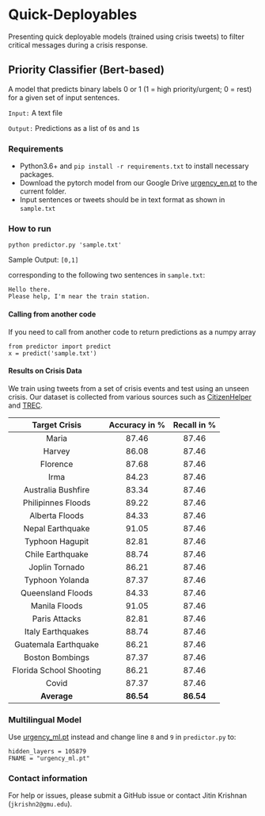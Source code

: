 # Quick-Deployables
Presenting quick deployable models (trained using crisis tweets) to filter critical messages during a crisis response.

## Priority Classifier (Bert-based)
A model that predicts binary labels 0 or 1 (1 = high priority/urgent; 0 = rest) for a given set of input sentences.

```Input:``` A text file

```Output:``` Predictions as a list of ```0```s and ```1```s

### Requirements
- Python3.6+ and ```pip install -r requirements.txt``` to install necessary packages.
- Download the pytorch model from our Google Drive [urgency_en.pt]() to the current folder.
- Input sentences or tweets should be in text format as shown in ```sample.txt```

### How to run
```python predictor.py 'sample.txt'```

Sample Output: ```[0,1]```

corresponding to the following two sentences in ```sample.txt```:
```
Hello there.
Please help, I'm near the train station.
```

#### Calling from another code
If you need to call from another code to return predictions as a numpy array
```
from predictor import predict
x = predict('sample.txt')
```

#### Results on Crisis Data
We train using tweets from a set of crisis events and test using an unseen crisis. Our dataset is collected from various sources such as [CitizenHelper](https://ist.gmu.edu/~hpurohit/informatics-lab/icwsm17-citizenhelper.html) and [TREC](http://dcs.gla.ac.uk/~richardm/TREC_IS/).

| Target Crisis  | Accuracy in %  | Recall in % |
 :-: |  :-: |  :-:
| Maria                   | 87.46 | 87.46 |
| Harvey                  | 86.08 | 87.46 |
| Florence                | 87.68 | 87.46 |
| Irma                    | 84.23 | 87.46 |
| Australia Bushfire      | 83.34 | 87.46 |
| Philipinnes Floods      | 89.22 | 87.46 |
| Alberta Floods          | 84.33 | 87.46 |
| Nepal Earthquake        | 91.05 | 87.46 |
| Typhoon Hagupit         | 82.81 | 87.46 |
| Chile Earthquake        | 88.74 | 87.46 |
| Joplin Tornado          | 86.21 | 87.46 |
| Typhoon Yolanda         | 87.37 | 87.46 |
| Queensland Floods       | 84.33 | 87.46 |
| Manila Floods           | 91.05 | 87.46 |
| Paris Attacks           | 82.81 | 87.46 |
| Italy Earthquakes       | 88.74 | 87.46 |
| Guatemala Earthquake    | 86.21 | 87.46 |
| Boston Bombings         | 87.37 | 87.46 |
| Florida School Shooting | 86.21 | 87.46 |
| Covid                   | 87.37 | 87.46 |
| **Average**		          | **86.54** | **86.54** |

### Multilingual Model 
Use [urgency_ml.pt]() instead and change line ```8``` and ```9``` in ```predictor.py``` to:
```
hidden_layers = 105879
FNAME = "urgency_ml.pt"
```

### Contact information
For help or issues, please submit a GitHub issue or contact Jitin Krishnan (`jkrishn2@gmu.edu`).

